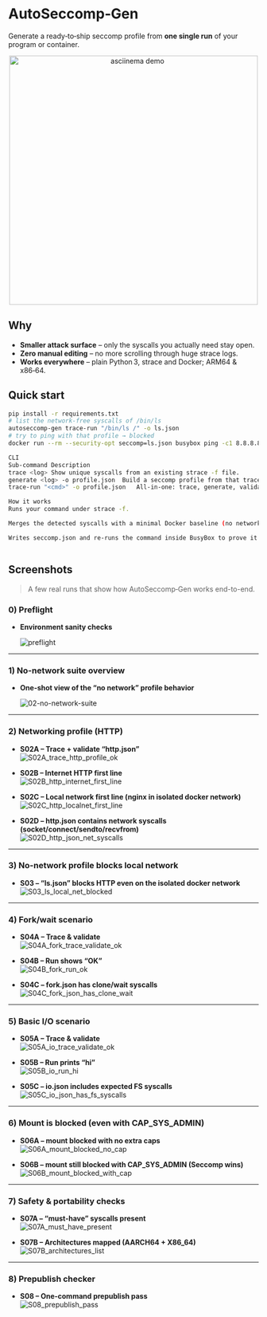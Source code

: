 # AutoSeccomp‑Gen

Generate a ready‑to‑ship seccomp profile from **one single run** of your program or container.

<p align="center">
  <img width="500" src="docs/screenshots/Project.png" alt="asciinema demo">
</p>

## Why

- **Smaller attack surface** – only the syscalls you actually need stay open.
- **Zero manual editing** – no more scrolling through huge strace logs.
- **Works everywhere** – plain Python 3, strace and Docker; ARM64 & x86‑64.

## Quick start

```bash
pip install -r requirements.txt
# list the network‑free syscalls of /bin/ls
autoseccomp-gen trace-run "/bin/ls /" -o ls.json
# try to ping with that profile → blocked
docker run --rm --security-opt seccomp=ls.json busybox ping -c1 8.8.8.8

CLI
Sub‑command	Description
trace <log>	Show unique syscalls from an existing strace -f file.
generate <log> -o profile.json	Build a seccomp profile from that trace.
trace-run "<cmd>" -o profile.json	All‑in‑one: trace, generate, validate.

How it works
Runs your command under strace -f.

Merges the detected syscalls with a minimal Docker baseline (no networking).

Writes seccomp.json and re‑runs the command inside BusyBox to prove it works.



```
## Screenshots

> A few real runs that show how AutoSeccomp‑Gen works end-to-end.

### 0) Preflight
- **Environment sanity checks**
  
  ![preflight](docs/screenshots/preflight.png)

---

### 1) No-network suite overview
- **One-shot view of the “no network” profile behavior**
  
  ![02-no-network-suite](docs/screenshots/02-no-network-suite.png)

---

### 2) Networking profile (HTTP)
- **S02A – Trace + validate “http.json”**  
  ![S02A_trace_http_profile_ok](docs/screenshots/S02A_trace_http_profile_ok.png)

- **S02B – Internet HTTP first line**  
  ![S02B_http_internet_first_line](docs/screenshots/S02B_http_internet_first_line.png)

- **S02C – Local network first line (nginx in isolated docker network)**  
  ![S02C_http_localnet_first_line](docs/screenshots/S02C_http_localnet_first_line.png)

- **S02D – http.json contains network syscalls (socket/connect/sendto/recvfrom)**  
  ![S02D_http_json_net_syscalls](docs/screenshots/S02D_http_json_net_syscalls.png)

---

### 3) No-network profile blocks local network
- **S03 – “ls.json” blocks HTTP even on the isolated docker network**  
  ![S03_ls_local_net_blocked](docs/screenshots/S03_ls_local_net_blocked.png)

---

### 4) Fork/wait scenario
- **S04A – Trace & validate**  
  ![S04A_fork_trace_validate_ok](docs/screenshots/S04A_fork_trace_validate_ok.png)

- **S04B – Run shows “OK”**  
  ![S04B_fork_run_ok](docs/screenshots/S04B_fork_run_ok.png)

- **S04C – fork.json has clone/wait syscalls**  
  ![S04C_fork_json_has_clone_wait](docs/screenshots/S04C_fork_json_has_clone_wait.png)

---

### 5) Basic I/O scenario
- **S05A – Trace & validate**  
  ![S05A_io_trace_validate_ok](docs/screenshots/S05A_io_trace_validate_ok.png)

- **S05B – Run prints “hi”**  
  ![S05B_io_run_hi](docs/screenshots/S05B_io_run_hi.png)

- **S05C – io.json includes expected FS syscalls**  
  ![S05C_io_json_has_fs_syscalls](docs/screenshots/S05C_io_json_has_fs_syscalls.png)

---

### 6) Mount is blocked (even with CAP_SYS_ADMIN)
- **S06A – mount blocked with no extra caps**  
  ![S06A_mount_blocked_no_cap](docs/screenshots/S06A_mount_blocked_no_cap.png)

- **S06B – mount still blocked with CAP_SYS_ADMIN (Seccomp wins)**  
  ![S06B_mount_blocked_with_cap](docs/screenshots/S06B_mount_blocked_with_cap.png)

---

### 7) Safety & portability checks
- **S07A – “must-have” syscalls present**  
  ![S07A_must_have_present](docs/screenshots/S07A_must_have_present.png)

- **S07B – Architectures mapped (AARCH64 + X86_64)**  
  ![S07B_architectures_list](docs/screenshots/S07B_architectures_list.png)

---

### 8) Prepublish checker
- **S08 – One-command prepublish pass**  
  ![S08_prepublish_pass](docs/screenshots/S08_prepublish_pass.png)

